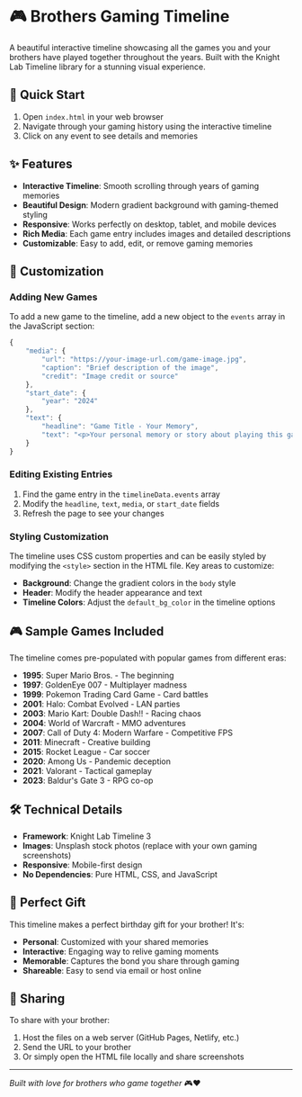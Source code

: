# 🎮 Brothers Gaming Timeline

A beautiful interactive timeline showcasing all the games you and your brothers have played together throughout the years. Built with the Knight Lab Timeline library for a stunning visual experience.

## 🚀 Quick Start

1. Open `index.html` in your web browser
2. Navigate through your gaming history using the interactive timeline
3. Click on any event to see details and memories

## ✨ Features

- **Interactive Timeline**: Smooth scrolling through years of gaming memories
- **Beautiful Design**: Modern gradient background with gaming-themed styling
- **Responsive**: Works perfectly on desktop, tablet, and mobile devices
- **Rich Media**: Each game entry includes images and detailed descriptions
- **Customizable**: Easy to add, edit, or remove gaming memories

## 🎯 Customization

### Adding New Games

To add a new game to the timeline, add a new object to the `events` array in the JavaScript section:

```javascript
{
    "media": {
        "url": "https://your-image-url.com/game-image.jpg",
        "caption": "Brief description of the image",
        "credit": "Image credit or source"
    },
    "start_date": {
        "year": "2024"
    },
    "text": {
        "headline": "Game Title - Your Memory",
        "text": "<p>Your personal memory or story about playing this game together. Include specific details, inside jokes, or memorable moments.</p>"
    }
}
```

### Editing Existing Entries

1. Find the game entry in the `timelineData.events` array
2. Modify the `headline`, `text`, `media`, or `start_date` fields
3. Refresh the page to see your changes

### Styling Customization

The timeline uses CSS custom properties and can be easily styled by modifying the `<style>` section in the HTML file. Key areas to customize:

- **Background**: Change the gradient colors in the `body` style
- **Header**: Modify the header appearance and text
- **Timeline Colors**: Adjust the `default_bg_color` in the timeline options

## 🎮 Sample Games Included

The timeline comes pre-populated with popular games from different eras:

- **1995**: Super Mario Bros. - The beginning
- **1997**: GoldenEye 007 - Multiplayer madness
- **1999**: Pokemon Trading Card Game - Card battles
- **2001**: Halo: Combat Evolved - LAN parties
- **2003**: Mario Kart: Double Dash!! - Racing chaos
- **2004**: World of Warcraft - MMO adventures
- **2007**: Call of Duty 4: Modern Warfare - Competitive FPS
- **2011**: Minecraft - Creative building
- **2015**: Rocket League - Car soccer
- **2020**: Among Us - Pandemic deception
- **2021**: Valorant - Tactical gameplay
- **2023**: Baldur's Gate 3 - RPG co-op

## 🛠️ Technical Details

- **Framework**: Knight Lab Timeline 3
- **Images**: Unsplash stock photos (replace with your own gaming screenshots)
- **Responsive**: Mobile-first design
- **No Dependencies**: Pure HTML, CSS, and JavaScript

## 🎁 Perfect Gift

This timeline makes a perfect birthday gift for your brother! It's:

- **Personal**: Customized with your shared memories
- **Interactive**: Engaging way to relive gaming moments
- **Memorable**: Captures the bond you share through gaming
- **Shareable**: Easy to send via email or host online

## 📱 Sharing

To share with your brother:

1. Host the files on a web server (GitHub Pages, Netlify, etc.)
2. Send the URL to your brother
3. Or simply open the HTML file locally and share screenshots

---

_Built with love for brothers who game together_ 🎮❤️
